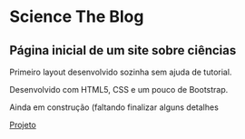# Science The Blog 

## Página inicial de um site sobre ciências

Primeiro layout desenvolvido sozinha sem ajuda de tutorial.

Desenvolvido com HTML5, CSS e um pouco de Bootstrap.

Ainda em construção (faltando finalizar alguns detalhes

[Projeto](https://tatiana-paiva.github.io/science_theblog_page/)